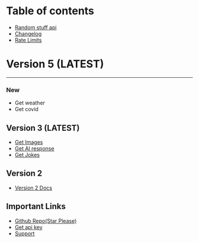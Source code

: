 # Table of contents

* [Random stuff api](README.md)
* [Changelog](changelog.md)
* [Rate Limits](rate-limits.md)

# Version 5 (LATEST)
---
###   New
* Get weather 
* Get covid

## Version 3 \(LATEST\) <a id="version-3"></a>

* [Get Images](version-3/get-images.md)
* [Get AI response](version-3/get-ai-response.md)
* [Get Jokes](version-3/get-jokes.md)

## Version 2

* [Version 2 Docs](https://api-info.pgamerx.com/version2.html)

## Important Links

* [Github Repo\(Star Please\)](https://github.com/pgamerxdev/projects/tree/api)
* [Get api key](https://api.pgamerx.com/register)
* [Support](https://pgamerx.com/discord)

